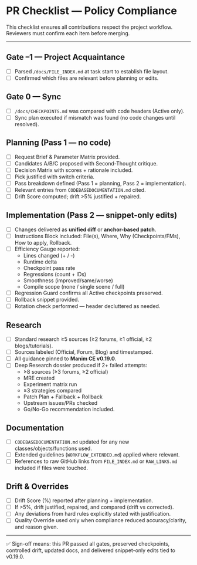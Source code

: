 # PR Checklist — Policy Compliance

This checklist ensures all contributions respect the project workflow.  
Reviewers must confirm each item before merging.

---

## Gate –1 — Project Acquaintance
- [ ] Parsed `/docs/FILE_INDEX.md` at task start to establish file layout.
- [ ] Confirmed which files are relevant before planning or edits.

## Gate 0 — Sync
- [ ] `/docs/CHECKPOINTS.md` was compared with code headers (Active only).
- [ ] Sync plan executed if mismatch was found (no code changes until resolved).

## Planning (Pass 1 — no code)
- [ ] Request Brief & Parameter Matrix provided.
- [ ] Candidates A/B/C proposed with Second-Thought critique.
- [ ] Decision Matrix with scores + rationale included.
- [ ] Pick justified with switch criteria.
- [ ] Pass breakdown defined (Pass 1 = planning, Pass 2 = implementation).
- [ ] Relevant entries from `CODEBASEDOCUMENTATION.md` cited.
- [ ] Drift Score computed; drift >5% justified + repaired.

## Implementation (Pass 2 — snippet-only edits)
- [ ] Changes delivered as **unified diff** or **anchor-based patch**.
- [ ] Instructions Block included: File(s), Where, Why (Checkpoints/FMs), How to apply, Rollback.
- [ ] Efficiency Gauge reported:
  - Lines changed (+ / -)
  - Runtime delta
  - Checkpoint pass rate
  - Regressions (count + IDs)
  - Smoothness (improved/same/worse)
  - Compile scope (none / single scene / full)
- [ ] Regression Guard confirms all Active checkpoints preserved.
- [ ] Rollback snippet provided.
- [ ] Rotation check performed — header decluttered as needed.

## Research
- [ ] Standard research ≥5 sources (≥2 forums, ≥1 official, ≥2 blogs/tutorials).
- [ ] Sources labeled (Official, Forum, Blog) and timestamped.
- [ ] All guidance pinned to **Manim CE v0.19.0**.
- [ ] Deep Research dossier produced if 2+ failed attempts:
  - ≥8 sources (≥3 forums, ≥2 official)
  - MRE created
  - Experiment matrix run
  - ≥3 strategies compared
  - Patch Plan + Fallback + Rollback
  - Upstream issues/PRs checked
  - Go/No-Go recommendation included.

## Documentation
- [ ] `CODEBASEDOCUMENTATION.md` updated for any new classes/objects/functions used.
- [ ] Extended guidelines (`WORKFLOW_EXTENDED.md`) applied where relevant.
- [ ] References to raw GitHub links from `FILE_INDEX.md` or `RAW_LINKS.md` included if files were touched.

## Drift & Overrides
- [ ] Drift Score (%) reported after planning + implementation.
- [ ] If >5%, drift justified, repaired, and compared (drift vs corrected).
- [ ] Any deviations from hard rules explicitly stated with justification.
- [ ] Quality Override used only when compliance reduced accuracy/clarity, and reason given.

---

✅ Sign-off means: this PR passed all gates, preserved checkpoints, controlled drift, updated docs, and delivered snippet-only edits tied to v0.19.0.
